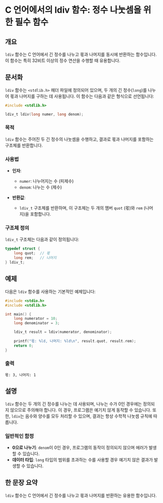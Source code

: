 <!--
Meta Description: # C 언어에서의 ldiv 함수: 정수 나눗셈을 위한 필수 함수 ## 개요 `ldiv` 함수는 C 언어에서 긴 정수를 나누고 몫과 나머지를 동시에 반환하는 함수입니다. 이 함수는 특히 32비트 이상의 정수 연산을 수행할 때 유용합니다. ## 문서화 `ldiv` 함수는 ...
Meta Keywords: ldiv, long, 함수는, ldiv_t, 나머지를
-->

# C 언어에서의 ldiv 함수: 정수 나눗셈을 위한 필수 함수

## 개요
`ldiv` 함수는 C 언어에서 긴 정수를 나누고 몫과 나머지를 동시에 반환하는 함수입니다. 이 함수는 특히 32비트 이상의 정수 연산을 수행할 때 유용합니다.

## 문서화
`ldiv` 함수는 `<stdlib.h>` 헤더 파일에 정의되어 있으며, 두 개의 긴 정수(`long`)를 나누어 몫과 나머지를 구하는 데 사용됩니다. 이 함수는 다음과 같은 형식으로 선언됩니다:

```c
#include <stdlib.h>

ldiv_t ldiv(long numer, long denom);
```

### 목적
`ldiv` 함수는 주어진 두 긴 정수의 나눗셈을 수행하고, 결과로 몫과 나머지를 포함하는 구조체를 반환합니다.

### 사용법
- **인자**:
  - `numer`: 나누어지는 수 (피제수)
  - `denom`: 나누는 수 (제수)
  
- **반환값**:
  - `ldiv_t` 구조체를 반환하며, 이 구조체는 두 개의 멤버 `quot` (몫)와 `rem` (나머지)을 포함합니다.

### 구조체 정의
`ldiv_t` 구조체는 다음과 같이 정의됩니다:

```c
typedef struct {
    long quot;  // 몫
    long rem;   // 나머지
} ldiv_t;
```

## 예제
다음은 `ldiv` 함수를 사용하는 기본적인 예제입니다:

```c
#include <stdio.h>
#include <stdlib.h>

int main() {
    long numerator = 10;
    long denominator = 3;

    ldiv_t result = ldiv(numerator, denominator);
    
    printf("몫: %ld, 나머지: %ld\n", result.quot, result.rem);
    return 0;
}
```

### 출력
```
몫: 3, 나머지: 1
```

## 설명
`ldiv` 함수는 두 개의 긴 정수를 나누는 데 사용되며, 나누는 수가 0인 경우에는 정의되지 않으므로 주의해야 합니다. 이 경우, 프로그램은 예기치 않게 동작할 수 있습니다. 또한, `ldiv`는 음수와 양수를 모두 처리할 수 있으며, 결과는 항상 수학적 나눗셈 규칙에 따릅니다.

### 일반적인 함정
- **0으로 나누기**: `denom`이 0인 경우, 프로그램의 동작이 정의되지 않으며 에러가 발생할 수 있습니다.
- **데이터 타입**: `long` 타입의 범위를 초과하는 수를 사용할 경우 예기치 않은 결과가 발생할 수 있습니다.

## 한 문장 요약
`ldiv` 함수는 C 언어에서 긴 정수를 나누고 몫과 나머지를 반환하는 유용한 함수입니다.